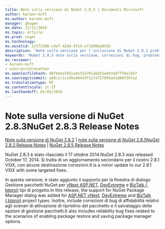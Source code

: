 ```yaml
---
title: Note sulla versione di NuGet 2.8.3 | Documenti Microsoft
author: karann-msft
ms.author: karann-msft
manager: ghogen
ms.date: 11/11/2016
ms.topic: article
ms.prod: nuget
ms.technology: 
ms.assetid: 2c573368-c9e7-4284-9715-e71d4bba85dd
description: "Note sulla versione per l'inclusione di NuGet 2.8.3 problemi noti, correzioni di bug, le funzionalità aggiunte e dcr."
keywords: "NuGet 2.8.3 note sulla versione, correzioni di bug, problemi noti, aggiunta di funzionalità, eseguire"
ms.reviewer:
- karann-msft
- unniravindranathan
ms.openlocfilehash: d6fbebaf02cede52a701abd31e843a077f8acbb7
ms.sourcegitcommit: a40c1c1cc05a46410f317a72f695ad1d80f39fa2
ms.translationtype: MT
ms.contentlocale: it-IT
ms.lasthandoff: 01/05/2018
---
```

# <a name="nuget-283-release-notes"></a><span data-ttu-id="30333-104">Note sulla versione di NuGet 2.8.3</span><span class="sxs-lookup"><span data-stu-id="30333-104">NuGet 2.8.3 Release Notes</span></span>

<span data-ttu-id="30333-105">[Note sulla versione di NuGet 2.8.2](../release-notes/nuget-2.8.2.md) | [note sulla versione di NuGet 2.8.5](../release-notes/nuget-2.8.5.md)</span><span class="sxs-lookup"><span data-stu-id="30333-105">[NuGet 2.8.2 Release Notes](../release-notes/nuget-2.8.2.md) | [NuGet 2.8.5 Release Notes](../release-notes/nuget-2.8.5.md)</span></span>

<span data-ttu-id="30333-106">NuGet 2.8.3 è stato rilasciato il 17 ottobre 2014.</span><span class="sxs-lookup"><span data-stu-id="30333-106">NuGet 2.8.3 was released October 17, 2014.</span></span> <span data-ttu-id="30333-107">Si tratta di un aggiornamento secondario per il nostro 2.8.1 VSIX, con alcune destinazione correzioni.</span><span class="sxs-lookup"><span data-stu-id="30333-107">It is a minor update to our 2.8.1 VSIX with some targeted fixes.</span></span>

<span data-ttu-id="30333-108">In questa versione, è stato aggiunto il supporto per la finestra di dialogo Gestione pacchetti NuGet per [vNext ASP.NET](http://www.asp.net/vnext), [DevExtreme](http://js.devexpress.com/) e [BizTalk (. btproj)](/biztalk/core/developing-biztalk-server-applications) tipi di progetto.</span><span class="sxs-lookup"><span data-stu-id="30333-108">In this release, the support for NuGet Package Manager dialog was added for [ASP.NET vNext](http://www.asp.net/vnext), [DevExtreme](http://js.devexpress.com/) and [BizTalk (.btproj)](/biztalk/core/developing-biztalk-server-applications) project types.</span></span> <span data-ttu-id="30333-109">Inoltre, include correzioni di bug di affidabilità relativi agli scenari di attivazione di ripristino del pacchetto e il salvataggio delle opzioni di gestione pacchetti.</span><span class="sxs-lookup"><span data-stu-id="30333-109">It also includes reliability bug fixes related to the scenarios of enabling package restore and saving package manager options.</span></span>
